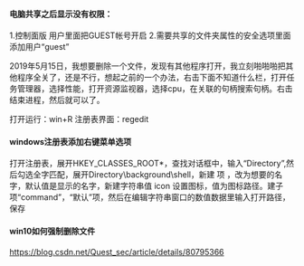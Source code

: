 #### 电脑共享之后显示没有权限：
1.控制面版 用户里面把GUEST帐号开启
2.需要共享的文件夹属性的安全选项里面添加用户“guest”

2019年5月15日，我想要删除一个文件，发现有其他程序打开，我立刻啪啪啪把其他程序全关了，还是不行，想起之前的一个办法，右击下面不知道什么栏，打开任务管理器，选择性能，打开资源监视器，选择cpu，在关联的句柄搜索句柄。右击结束进程，然后就可以了。

打开运行：win+R
注册表界面：regedit

#### windows注册表添加右键菜单选项

打开注册表，展开HKEY_CLASSES_ROOT\*，查找对话框中，输入“Directory”,然后勾选全字匹配，展开Directory\background\shell，新建 项 ，改为想要的名字，默认值是显示的名字，新建字符串值 icon 设置图标，值为图标路径。建子项“command”，“默认”项，然后在编辑字符串窗口的数值数据里输入打开路径，保存

#### win10如何强制删除文件

<https://blog.csdn.net/Quest_sec/article/details/80795366>